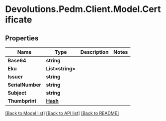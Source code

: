 # Devolutions.Pedm.Client.Model.Certificate

## Properties

Name | Type | Description | Notes
------------ | ------------- | ------------- | -------------
**Base64** | **string** |  | 
**Eku** | **List&lt;string&gt;** |  | 
**Issuer** | **string** |  | 
**SerialNumber** | **string** |  | 
**Subject** | **string** |  | 
**Thumbprint** | [**Hash**](Hash.md) |  | 

[[Back to Model list]](../README.md#documentation-for-models) [[Back to API list]](../README.md#documentation-for-api-endpoints) [[Back to README]](../README.md)

